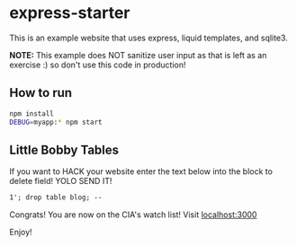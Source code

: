 # express-starter

This is an example website that uses express, liquid templates, and sqlite3.

**NOTE:** This example does NOT sanitize user input as that is left as an
exercise :) so don't use this code in production!

## How to run

```bash
npm install
DEBUG=myapp:* npm start
```

## Little Bobby Tables

If you want to HACK your website enter the text below into the block to delete
field! YOLO SEND IT!

```txt
1'; drop table blog; --
```

Congrats! You are now on the CIA's watch list! Visit [localhost:3000](http://localhost:3000)

Enjoy!
